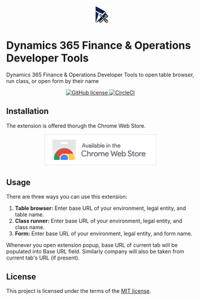 <div align="center">
<a href="https://chrome.google.com/webstore/detail/dynamics-365-finance-oper/cgjlhokjempgkhjjoeohfcefhcgknfic">
<img src="https://github.com/huzaima/D365FODevTools/blob/master/images/logo_dynamics_48.png" alt="Dynamics 365 Finance & Operations Developer Tools" />
</a>
</div>

# Dynamics 365 Finance & Operations Developer Tools
Dynamics 365 Finance & Operations Developer Tools to open table browser, run class, or open form by their name
<div align="center">
<a href="https://github.com/huzaima/D365FODevTools/blob/master/LICENSE" target="_blank">
<img src="https://img.shields.io/badge/license-MIT-blue.svg" alt="GitHub license" />
</a>
<a href="https://circleci.com/gh/huzaima/D365FODevTools" target="_blank">
<img src="https://circleci.com/gh/huzaima/D365FODevTools.svg?style=shield" alt="CircleCI" />
</a>
</div>

## Installation
The extension is offered thorugh the Chrome Web Store.

<div align="center">
<a href="https://chrome.google.com/webstore/detail/dynamics-365-finance-oper/cgjlhokjempgkhjjoeohfcefhcgknfic" target="_blank">
<img width="300px" src="https://raw.githubusercontent.com/huzaima/D365FODevTools/master/images/badge.png" alt="Available on Chrome Web Store" />
</a>
</div>

## Usage
There are three ways you can use this extension:

1. __Table browser:__ Enter base URL of your environment, legal entity, and table name.
2. __Class runner:__ Enter base URL of your environment, legal entity, and class name.
3. __Form:__ Enter base URL of your environment, legal entity, and form name.

Whenever you open extension popup, base URL of current tab will be populated into Base URL field. Similarly company will also be taken from current tab's URL (if present).

## License

This project is licensed under the terms of the
[MIT license](/LICENSE).
